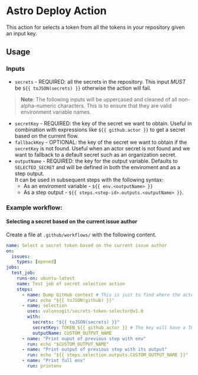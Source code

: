 # Astro Deploy Action

This action for selects a token from all the tokens in your repository given an input key.

## Usage

### Inputs

- `secrets` - REQUIRED: all the secrets in the repository. This input *MUST* be `${{ toJSON(secrets) }}` otherwise the action will fail.
> **Note**: The following inputs will be uppercased and cleaned of all non-alpha-numeric characters. This is to ensure that they are valid environment variable names.
- `secretKey` - REQUIRED: the key of the secret we want to obtain. Useful in combination with expressions like
`${{ github.actor }}` to get a secret based on the current flow.
- `fallbackKey` - OPTIONAL: the key of the secret we want to obtain if the `secretKey` is not found. Useful when an actor secret is not found and we want to fallback to a default secret such as an organization secret.
- `outputName` - REQUIRED: the key for the output variable. Defaults to `SELECTED_SECRET` and will be defined in both the enviroment and as a step output.<br/>
  It can be used in subsequent steps with the following syntax:
    - As an enviroment variable - `${{ env.<outputName> }}`
    - As a step output - `${{ steps.<step-id>.outputs.<outputName> }}`.

### Example workflow:

#### Selecting a secret based on the current issue author


Create a file at `.github/workflows/` with the following content.

```yml
name: Select a secret token based on the current issue author
on:
  issues:
    types: [opened]
jobs:
  test_job:
    runs-on: ubuntu-latest
    name: Test job of secret selection action
    steps:
      - name: Dump GitHub context # This is just to find where the actor is defined in the context
        run: echo "${{ toJSON(github) }}"
      - name: selection
        uses: valonsogit/secrets-token-selector@v1.0
        with:
          secrets: "${{ toJSON(secrets) }}"
          secretKey: TOKEN_${{ github.actor }} # The key will have a TOKEN_ prefix
          outputName: CUSTOM_OUTPUT_NAME
      - name: "Print ouput of previous step with env"
        run: echo "$CUSTOM_OUTPUT_NAME"
      - name: "Print output of previous step with its output"
        run: echo "${{ steps.selection.outputs.CUSTOM_OUTPUT_NAME }}"
      - name: "Print full env"
        run: printenv
```
